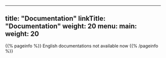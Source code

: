 
---
title: "Documentation"
linkTitle: "Documentation"
weight: 20
menu:
  main:
    weight: 20
---

{{% pageinfo %}}
English documentations not available now
{{% /pageinfo %}}


